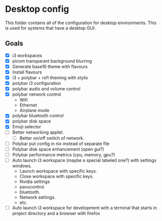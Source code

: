 # Desktop config

This folder contains all of the configuration for desktop environments. This is used for systems that have a desktop GUI.

## Goals

* [x] i3 workspaces
* [x] picom transparant background blurring
* [x] Generate base16 theme with flavours
* [x] Install flavours
* [x] i3 + polybar + rofi theming with stylix
* [x] polybar i3 configuration
* [x] polybar audio and volume control
* [x] polybar network control
    * Wifi
    * Ethernet
    * Airplane mode
* [x] polybar bluetooth control
* [x] polybar disk space
* [x] Emoji selector
* [ ] Better networking applet.
    * [ ] Better on/off switch of network.
* [ ] Polybar put config in nix instead of separate file
* [ ] Polybar disk space enhancement (open gui?)
* [ ] Polybar performance metrics (cpu, memory, gpu?)
* [ ] Auto launch i3 workspace (maybe a special labeled one?) with settings windows.
    * Launch workspace with specific keys.
    * Close workspace with specific keys.
    * Nvidia settings
    * pavucontrol.
    * bluetooth.
    * Network settings.
    * etc.
* [ ] Auto launch i3 workspace for development with a terminal that starts in project directory and a browser with firefox
